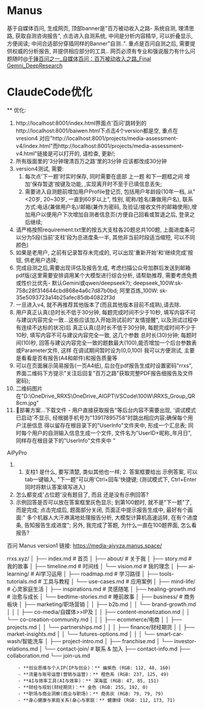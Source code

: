 

# Manus 
基于自媒体百问, 生成网页, 顶部banner是"百万被动收入之路- 系统自测, 理清思路, 获取自测咨询报告", 点击进入自测系统, 中间是分析内容精华, 可以折叠显示, 方便阅读; 中间合适部分穿插同样的Banner"自测..". 重点是百问自测之后, 需要提供权威的分析报告, 并提供相应部分的工具.. 网页必须有专业和强说服力有什么问题随时@[千锤百问之一_自媒体百问：百万被动收入之路_Final Gemni_DeepResearch](千锤百问之一_自媒体百问：百万被动收入之路_Final%20Gemni_DeepResearch.md)
# ClaudeCode优化
** 优化: 
1. http://localhost:8001/index.html界面点'百问'跳转到的http://localhost:8001/baiwen.html下点击4个version都是空, 重点在vresion4 对应"http://localhost:8001/projects/media-assessment-v4/index.html"而http://localhost:8001/projects/media-assessment-v4.html"链接是可以打开的, 请检查, 更新!; 
  2. 所有版面里的'3分钟理清百万之路'里的3分钟 应该都改成30分钟  
  3. version4测试, 需要:
	  1. 每次点'下一题'时实时保存, 同时需要在底部 上一题 和下一题框之间 增加'保存暂退'按键及功能, ,实现离开时不至于已填信息丢失; 
	  2. 需要进入自测题前增加用户Profile登记页, 包括用户年龄段(10年一档, 从"<20岁, 20~30岁,   一直到60岁以上", 性别, 昵称/姓名(兼做用户名), 联系方式:电话(兼做用户名)/邮箱(兼作为密码, 及验证/接收文件的邮箱使用),增加用户以便用户下次增加自测者信息页(方便自己回看或暂退之后, 登录之后继续;
  4. 请严格按照requirement.txt里的按五大支柱各20题总共100题, 上面进度条可以分为5段(当前'支柱'段为总进度条一半, 其他非当前时段适当缩短, 可以不同颜色)
  5. 如果是老用户, 之前有记录暂存未完成的, 可以出现'重新开始'和'继续完成'按钮, 供老用户选择; 
  6. 完成自测之后,需要出现评估及报告生成, 考虑扫描公众号加群后发送到邮箱pdf版(这里需要安排调用某个大模型进行综合分析, 请帮助推荐, 需要考虑免费或性价比优先- 默认Gemini或qwen/deepseek?);  deepseek_100W:sk-758c28f314644cbd868e4a6c7d87b0bd; 阿里百炼_100W: sk-35e5093723a14b25afec85db40822f3d
  7. 一旦进入v4, 就不再推荐其他版本了(而且其他版本目前不成熟),请去除.
  8. 用户真正认真(总时长不低于30分钟, 每题完成时间不少于10秒, 填写内容不可与建议内容完全一致...这些应该加入开始测试前的"友情提醒", 以及测试过程中有连续不达标的状况)后
     真正认真(总时长不低于30分钟, 每题完成时间不少于10秒, 填写内容不可与建议内容完全一致, 这几个参数 总时长(30)分钟; 每题时间(10)秒,  回答与建议内容完全一致的题数最大(100),能否增加一个后台参数表或Parameter文件, 这样 在调试期间暂时设为(0,0,100) 我可以方便测试, 主要是看看是否有报告(A4和邮件)和报告质量等
  9. 可以在页面展示简易报告(一页A4纸), 后台在pdf报告生成时设置密码"rrxs", 界面二维码下方提示"关注后回复"百万之路"获取完整PDF报告细报告及文件密码);
  10. 二维码图片在"D:\OneDrive_RRXS\OneDrive\_AIGPT\VSCode\100W\RRXS_Group_QR8cm.jpg"
  11. 🚀部署方案...下载文件 -  用户直接获取报告"等后台内容不需要出现, '调试模式已启动'不显示,  经根据手机号为"13917895758"时跳出相应内容;确保每个用户注册信息 得以留存在根目录下的"UserInfo"文件夹中, 形成一个汇总表;  同时每个用户的自测输入信息生成一个文件, 文件名为"UserID+昵称_年月日",  同样存在根目录下的"UserInfo"文件夹中 "

AiPyPro
1. 1. 支柱1 是什么, 要写清楚, 类似其他也一样; 2. 答案框要给出 示例答案, 可以tab一键输入, "下一题"可以用'Ctrl+回车'快捷键; (测试模式下, Ctrl+Enter同时将默认答案填写进入)
2. 怎么都变成'占位题'没有题目了, 而且 还是没有示例回答?
3. 示例回答是否可以放在答案框里灰色显示; 到第100题时, 就不是"下一题"了, 而是完成; 点击完成后, 题面部分关闭, 页面正中提示报告生成中, 最好有个画面:" 多个机器人大汗淋漓地处理报告分析, 大模型计算机高速运转, 在有个进度条, 告知报告生成进度"; 另外, 我完成了答题, 为什么一直在100题界面, 怎么看报告?




百问 Manus version1 链接: https://media-ajyvza.manus.space/

rrxs.xyz/
│
├── index.md                # 首页
│
├── about/                  # 关于我
│   ├── story.md            # 我的故事 
│   ├── timeline.md         # 时间线
│   └── vision.md           # 我的理念
│
├── ai-learning/            # AI学习运用
│   ├── roadmap.md          # 学习路径
│   ├── tools-tutorials.md  # 工具与教程
│   └── use-cases.md        # 应用案例
│
├── mind-life/              # 心灵家庭生活
│   ├── inspirations.md     # 灵感随笔
│   ├── healing-growth.md   # 治愈与成长
│   └── bedtime-stories.md  # 睡前故事
│
├── business/               # 商务板块
│   ├── marketing/职场营销
│   │   ├── b2b.md
│   │   └── brand-growth.md
│   │
│   ├── co-media/自媒体>>IP及
│   │   ├── content-monetization.md
│   │   └── co-creation-community.md
│   │
│   ├── ecommerce/电商
│   │   ├── projects.md
│   │   └── partnerships.md
│   │
│   ├── finance/财经期货
│   │   ├── market-insights.md
│   │   └── futures-options.md
│   │
│   └── smart-car-wash/智能洗车
│       ├── project-intro.md
│       ├── franchise.md
│       └── investor-relations.md
│
└── contact-join/           # 联系 & 加入
    ├── contact-info.md
    ├── collaboration.md
    └── join-us.md


        - **创业思维与个人IP(IP与创业)：** 幽紫色 (RGB: 112, 48, 160)
        - **流量与账号运营(营销与运营)：** 橙色系 (RGB: 237, 125, 49)
        - **AI与效率工具(AI与效率)：** 深海蓝 (RGB: 47, 85, 151)
        - **财经与规划(财经期货)：** 金色 (RGB: 255, 192, 0)
        - **职场与商业洞察(商业与职场)：** 商务灰 (RGB: 79, 79, 79)
        - **身心健康与家庭关系(身心与家庭：** 健康绿 (RGB: 112, 173, 71)